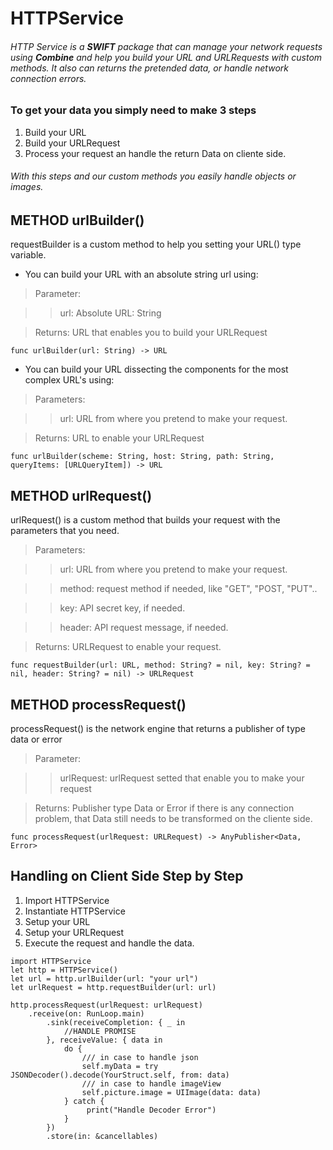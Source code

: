 # HTTPService

###### HTTP Service is a _**SWIFT**_ package that can manage your network requests using _**Combine**_ and help you build your URL and URLRequests with custom methods. It also can returns the pretended data, or handle network connection errors.

### To get your data you simply need to make 3 steps
1. Build your URL
2. Build your URLRequest
3. Process your request an handle the return Data on cliente side.
###### With this steps and our custom methods you easily handle objects or images.

## METHOD urlBuilder()
requestBuilder is a custom method to help you setting your URL() type variable.

* You can build your URL with an absolute string url using:

> Parameter: 

>> url: Absolute URL:  String

> Returns: URL that enables you to build your URLRequest
``` 
func urlBuilder(url: String) -> URL
```

* You can build your URL dissecting the components for the most complex URL's using: 

> Parameters:

>> url: URL from where you pretend to make your request.

> Returns: URL to enable your URLRequest
```
func urlBuilder(scheme: String, host: String, path: String, queryItems: [URLQueryItem]) -> URL
```

## METHOD urlRequest()

urlRequest() is a custom method that builds your request with the parameters that you need.

> Parameters:

>> url: URL from where you pretend to make your request.

>> method: request method if needed, like "GET", "POST, "PUT"..

>> key: API secret key, if needed.

>> header: API request message, if needed.

> Returns: URLRequest to enable your request.
```
func requestBuilder(url: URL, method: String? = nil, key: String? = nil, header: String? = nil) -> URLRequest
```

## METHOD processRequest()

processRequest() is the network engine that returns a publisher of type data or error

> Parameter:

>> urlRequest: urlRequest setted that enable you to make your request

> Returns: Publisher type Data or Error if there is any connection problem, that Data still needs to be transformed on the cliente side.
```
func processRequest(urlRequest: URLRequest) -> AnyPublisher<Data, Error>
```

## Handling on Client Side Step by Step 

1. Import HTTPService
2. Instantiate HTTPService
3. Setup your URL
4. Setup your URLRequest
5. Execute the request and handle the data.

```
import HTTPService
let http = HTTPService()
let url = http.urlBuilder(url: "your url")
let urlRequest = http.requestBuilder(url: url)

http.processRequest(urlRequest: urlRequest)
    .receive(on: RunLoop.main)
        .sink(receiveCompletion: { _ in
            //HANDLE PROMISE
        }, receiveValue: { data in
            do {
                /// in case to handle json
                self.myData = try JSONDecoder().decode(YourStruct.self, from: data)  
                /// in case to handle imageView
                self.picture.image = UIImage(data: data)                               
            } catch {
                 print("Handle Decoder Error")
            }
        })
        .store(in: &cancellables)
```
